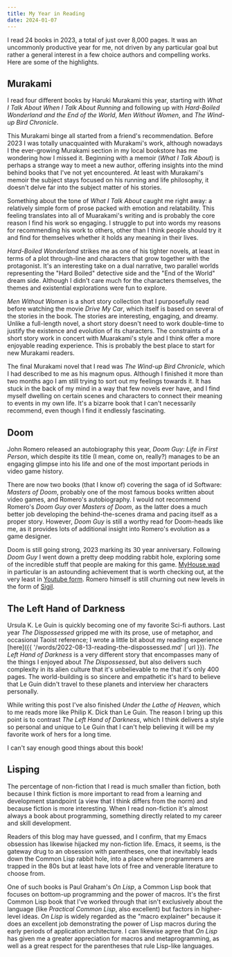 ```yaml
---
title: My Year in Reading
date: 2024-01-07
---
```


I read 24 books in 2023, a total of just over 8,000 pages. It was an
uncommonly productive year for me, not driven by any particular goal
but rather a general interest in a few choice authors and compelling
works. Here are some of the highlights.

## Murakami

I read four different books by Haruki Murakami this year, starting
with _What I Talk About When I Talk About Running_ and following up
with _Hard-Boiled Wonderland and the End of the World_, _Men Without
Women_, and _The Wind-up Bird Chronicle_.

This Murakami binge all started from a friend's recommendation. Before
2023 I was totally unacquainted with Murakami's work, although
nowadays I the ever-growing Murakami section in my local bookstore has
me wondering how I missed it. Beginning with a memoir (_What I Talk
About_) is perhaps a strange way to meet a new author, offering
insights into the mind behind books that I've not yet encountered. At
least with Murakami's memoir the subject stays focused on his running
and life philosophy, it doesn't delve far into the subject matter of
his stories.

Something about the tone of _What I Talk About_ caught me right away:
a relatively simple form of prose packed with emotion and
relatability. This feeling translates into all of Muarakami's writing
and is probably the core reason I find his work so engaging. I
struggle to put into words my reasons for recommending his work to
others, other than I think people should try it and find for
themselves whether it holds any meaning in their lives.

_Hard-Boiled Wonderland_ strikes me as one of his tighter novels, at
least in terms of a plot through-line and characters that grow
together with the protagonist. It's an interesting take on a dual
narrative, two parallel worlds representing the "Hard Boiled"
detective side and the "End of the World" dream side. Although I
didn't care much for the characters themselves, the themes and
existential explorations were fun to explore.

_Men Without Women_ is a short story collection that I purposefully
read before watching the movie _Drive My Car_, which itself is based
on several of the stories in the book. The stories are interesting,
engaging, and dreamy. Unlike a full-length novel, a short story
doesn't need to work double-time to justify the existence and
evolution of its characters. The constraints of a short story work in
concert with Muarakami's style and I think offer a more enjoyable
reading experience. This is probably the best place to start for new
Murakami readers.

The final Murakami novel that I read was _The Wind-up Bird Chronicle_,
which I had described to me as his magnum opus. Although I finished it
more than two months ago I am still trying to sort out my feelings
towards it. It has stuck in the back of my mind in a way that few
novels ever have, and I find myself dwelling on certain scenes and
characters to connect their meaning to events in my own life. It's a
bizarre book that I can't necessarily recommend, even though I find it
endlessly fascinating.

## Doom

John Romero released an autobiography this year, _Doom Guy: Life in
First Person_, which despite its title (I mean, come on, really?)
manages to be an engaging glimpse into his life and one of the most
important periods in video game history.

There are now two books (that I know of) covering the saga of id
Software: _Masters of Doom_, probably one of the most famous books
written about video games, and Romero's autobiography. I would not
recommend Romero's _Doom Guy_ over _Masters of Doom_, as the latter
does a much better job developing the behind-the-scenes drama and
pacing itself as a proper story. However, _Doom Guy_ is still a worthy
read for Doom-heads like me, as it provides lots of additional insight
into Romero's evolution as a game designer.

Doom is still going strong, 2023 marking its 30 year
anniversary. Following _Doom Guy_ I went down a pretty deep modding
rabbit hole, exploring some of the incredible stuff that people are
making for this
game. [MyHouse.wad](https://www.doomworld.com/forum/topic/134292-myhousewad/)
in particular is an astounding achievement that is worth checking out,
at the very least in [Youtube
form](https://www.youtube.com/watch?v=5wAo54DHDY0). Romero himself is
still churning out new levels in the form of
[Sigil](https://romero.com/sigil).

## The Left Hand of Darkness

Ursula K. Le Guin is quickly becoming one of my favorite Sci-fi
authors. Last year _The Dispossessed_ gripped me with its prose, use
of metaphor, and occasional Taoist reference; I wrote a little bit
about my reading experience [here]({{
'/words/2022-08-13-reading-the-dispossessed.md' | url }}). _The Left
Hand of Darkness_ is a very different story that encompasses many of
the things I enjoyed about _The Dispossessed_, but also delivers such
complexity in its alien culture that it's unbelievable to me that it's
only 400 pages. The world-building is so sincere and empathetic it's
hard to believe that Le Guin didn't travel to these planets and
interview her characters personally.

While writing this post I've also finished _Under the Lathe of
Heaven_, which to me reads more like Philip K. Dick than Le Guin. The
reason I bring up this point is to contrast _The Left Hand of
Darkness_, which I think delivers a style so personal and unique to
Le Guin that I can't help believing it will be my favorite work of
hers for a long time.

I can't say enough good things about this book!

## Lisping

The percentage of non-fiction that I read is much smaller than
fiction, both because I think fiction is more important to read from a
learning and development standpoint (a view that I think differs from
the norm) and because fiction is more interesting. When I read
non-fiction it's almost always a book about programming, something
directly related to my career and skill development.

Readers of this blog may have guessed, and I confirm, that my Emacs
obsession has likewise hijacked my non-fiction life. Emacs, it seems,
is the gateway drug to an obsession with parentheses, one that
inevitably leads down the Common Lisp rabbit hole, into a place where
programmers are trapped in the 80s but at least have lots of free and
venerable literature to choose from.

One of such books is Paul Graham's _On Lisp_, a Common Lisp book that
focuses on bottom-up programming and the power of macros. It's the
first Common Lisp book that I've worked through that isn't exclusively
about the language (like _Practical Common Lisp_, also excellent) but
factors in higher-level ideas. _On Lisp_ is widely regarded as the
"macro explainer" because it does an excellent job demonstrating the
power of Lisp macros during the early periods of application
architecture. I can likewise agree that _On Lisp_ has given me a
greater appreciation for macros and metaprogramming, as well as a
great respect for the parentheses that rule Lisp-like languages.
